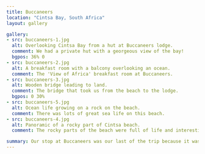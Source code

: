 ```yaml
---
title: Buccaneers
location: "Cintsa Bay, South Africa"
layout: gallery

gallery:
- src: buccaneers-1.jpg
  alt: Overlooking Cintsa Bay from a hut at Buccaneers lodge.
  comment: We had a private hut with a georgeous view of the bay!
  bgpos: 36% 0
- src: buccaneers-2.jpg
  alt: A breakfast room with a balcony overlooking an ocean.
  comment: The 'View of Africa' breakfast room at Buccaneers.
- src: buccaneers-3.jpg
  alt: Wooden bridge leading to land.
  comment: The bridge that took us from the beach to the lodge.
  bgpos: 0 30%
- src: buccaneers-5.jpg
  alt: Ocean life growing on a rock on the beach.
  comment: There was lots of great sea life on this beach.
- src: buccaneers-4.jpg
  alt: Panoramic of a rocky part of Cintsa beach.
  comment: The rocky parts of the beach were full of life and interesting treasures. The terrain itself was quite interesting too.

summary: Our stop at Buccaneers was our last of the trip because it was so great! We stayed several days longer than we planned. It's a beautiful community situated across the entire side of a mountain facing the coast of Cintsa Bay.
---
```

